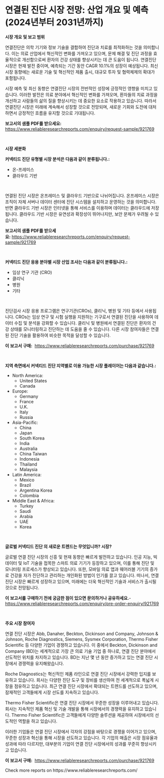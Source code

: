 <p><h1>연결된 진단 시장 전망: 산업 개요 및 예측 (2024년부터 2031년까지)</h1></p><p><strong>시장 개요 및 보고 범위</strong></p>
<p><p>연결진단은 의학 기기와 정보 기술을 결합하여 진단과 치료를 최적화하는 것을 의미합니다. 이는 의료 산업에서 혁신적인 변화를 가져오고 있으며, 문제 해결 및 진단 과정을 효율적으로 개선함으로써 환자의 건강 상태를 향상시키는 데 큰 도움이 됩니다. 연결진단 시장은 현재 발전 중이며, 예측되는 기간 동안 CAGR 10.1%의 성장이 예상됩니다. 최신 시장 동향에는 새로운 기술 및 혁신적인 제품 출시, 대규모 투자 및 협력체제의 확대가 포함됩니다.</p><p>시장 예측 및 최신 동향은 연결진단 시장의 전반적인 성장에 긍정적인 영향을 미치고 있습니다. 이러한 발전은 의료 분야에서 혁신적인 변화를 가져오며, 환자들의 치료 과정을 개선하고 사람들의 삶의 질을 향상시키는 데 중요한 요소로 작용하고 있습니다. 따라서 연결진단 시장은 미래에 계속해서 성장할 것으로 전망되며, 새로운 기회와 도전에 대처하면서 긍정적인 흐름을 유지할 것으로 기대됩니다.</p></p>
<p><strong>보고서의 샘플 PDF를 받으세요:</strong> <a href="https://www.reliableresearchreports.com/enquiry/request-sample/921769">https://www.reliableresearchreports.com/enquiry/request-sample/921769</a></p>
<p>&nbsp;</p>
<p><strong>시장 세분화</strong></p>
<p><strong>커넥티드 진단 유형별 시장 분석은 다음과 같이 분류됩니다.:</strong></p>
<p><ul><li>온-프레미스</li><li>클라우드 기반</li></ul></p>
<p>&nbsp;</p>
<p><p>연결된 진단 시장은 온프레미스 및 클라우드 기반으로 나뉘어집니다. 온프레미스 시장은 조직이 자체 서버나 데이터 센터에 진단 시스템을 설치하고 운영하는 것을 의미합니다. 반면 클라우드 기반 시장은 인터넷을 통해 서비스를 이용하며 데이터는 클라우드에 저장됩니다. 클라우드 기반 시장은 유연성과 확장성이 뛰어나지만, 보안 문제가 우려될 수 있습니다.</p></p>
<p><strong>보고서의 샘플 PDF를 받으세요:</strong>&nbsp;<a href="https://www.reliableresearchreports.com/enquiry/request-sample/921769">https://www.reliableresearchreports.com/enquiry/request-sample/921769</a></p>
<p>&nbsp;</p>
<p><strong> 커넥티드 진단 응용 분야별 시장 산업 조사는 다음과 같이 분류됩니다.:</strong></p>
<p><ul><li>임상 연구 기관 (CRO)</li><li>클리닉</li><li>병원</li><li>기타</li></ul></p>
<p>&nbsp;</p>
<p><p>진단검사 시장 응용 프로그램은 연구기관(CROs), 클리닉, 병원 및 기타 등에서 사용됩니다. CROs는 임상 연구 및 시험 실행을 지원하는 기구로서 연결된 진단을 사용하여 데이터 수집 및 분석을 강화할 수 있습니다. 클리닉 및 병원에서 연결된 진단은 환자의 건강 상태를 모니터링하고 진단하는 데 도움을 줄 수 있습니다. 다른 시장 참여자들은 연결된 진단 기술을 활용하여 비슷한 목적을 달성할 수 있습니다.</p></p>
<p><strong>이 보고서 구매:</strong>&nbsp; <a href="https://www.reliableresearchreports.com/purchase/921769">https://www.reliableresearchreports.com/purchase/921769</a></p>
<p>&nbsp;</p>
<p><strong>지역 측면에서 커넥티드 진단 지역별로 이용 가능한 시장 플레이어는 다음과 같습니다.:</strong></p>
<p><ul>
    <li>
        North America:
        <ul>
            <li>United States</li>
            <li>Canada</li>
        </ul>
    </li>
    <li>
        Europe:
        <ul>
            <li>Germany</li>
            <li>France</li>
            <li>U.K.</li>
            <li>Italy</li>
            <li>Russia</li>
        </ul>
    </li>
    <li>
        Asia-Pacific:
        <ul>
            <li>China</li>
            <li>Japan</li>
            <li>South Korea</li>
            <li>India</li>
            <li>Australia</li>
            <li>China Taiwan</li>
            <li>Indonesia</li>
            <li>Thailand</li>
            <li>Malaysia</li>
        </ul>
    </li>
    <li>
        Latin America:
        <ul>
            <li>Mexico</li>
            <li>Brazil</li>
            <li>Argentina Korea</li>
            <li>Colombia</li>
        </ul>
    </li>
    <li>
        Middle East & Africa:
        <ul>
            <li>Turkey</li>
            <li>Saudi</li>
            <li>Arabia</li>
            <li>UAE</li>
            <li>Korea</li>
        </ul>
    </li>
    </ul></p>
<p>&nbsp;</p>
<p><strong>글로벌 커넥티드 진단 의 새로운 트렌드는 무엇입니까? 시장?</strong></p>
<p><p>글로벌 연결 진단 시장의 신흥 및 현재 동향은 빠르게 발전하고 있습니다. 인공 지능, 빅 데이터 및 IoT 기술을 접목한 스마트 의료 기기가 등장하고 있으며, 이를 통해 진단 및 모니터링 프로세스가 향상되고 있습니다. 또한, 모바일 의료 앱과 웨어러블 기기의 증가로 건강을 자가 진단하고 관리하는 개인화된 방법이 인기를 끌고 있습니다. 떠나서, 연결 진단 시장은 빠르게 성장하고 있으며, 미래에는 더욱 혁신적인 기술과 서비스가 출시될 것으로 전망됩니다.</p></p>
<p><strong>이 보고서를 구매하기 전에 궁금한 점이 있으면 문의하거나 공유하세요.</strong>- <a href="https://www.reliableresearchreports.com/enquiry/pre-order-enquiry/921769">https://www.reliableresearchreports.com/enquiry/pre-order-enquiry/921769</a></p>
<p>&nbsp;</p>
<p><strong>주요 시장 참여자</strong></p>
<p><p>연결 진단 시장은 Abb, Danaher, Beckton, Dickinson and Company, Johnson & Johnson, Roche Diagnostics, Siemens, Sysmex Corporation, Thermo Fisher Scientific 등 다양한 기업이 경쟁하고 있습니다. 이 중에서 Beckton, Dickinson and Company (BD)는 세계적으로 가장 큰 의료 기술 기업 중 하나로, 연결 진단 분야에서 선도적인 위치를 차지하고 있습니다. BD는 지난 몇 년 동안 증가하고 있는 연결 진단 시장에서 경쟁력을 유지해왔습니다.</p><p>Roche Diagnostics는 혁신적인 제품 라인으로 연결 진단 시장에서 강력한 입지를 보유하고 있습니다. 회사는 다양한 진단 도구 및 장비를 생산하여 전 세계적으로 폭넓게 시장을 점유하고 있습니다. 최근 연결 진단 시장에서 확대되는 트렌드를 선도하고 있으며, 잠재적인 고객들에게 시장 선도를 지속하고 있습니다.</p><p>Thermo Fisher Scientific은 연결 진단 시장에서 꾸준한 성장을 이루어내고 있습니다. 회사는 지속적인 제품 혁신 및 기술 개발을 통해 시장에서의 경쟁력을 유지하고 있습니다. Thermo Fisher Scientific은 고객들에게 다양한 솔루션을 제공하여 시장에서의 선도적인 역할을 하고 있습니다.</p><p>이러한 기업들은 연결 진단 시장에서 각자의 강점을 바탕으로 경쟁을 이어가고 있으며, 꾸준한 성장과 혁신을 통해 시장을 선도하고 있습니다. 각 기업의 매출은 시장 점유율과 성과에 따라 다르지만, 대부분의 기업이 연결 진단 시장에서의 성과를 꾸준히 향상시키고 있습니다.</p></p>
<p><strong>이 보고서 구매:</strong>&nbsp;&nbsp;<a href="https://www.reliableresearchreports.com/purchase/921769">https://www.reliableresearchreports.com/purchase/921769</a></p>
<p>Check more reports on https://www.reliableresearchreports.com/</p>
